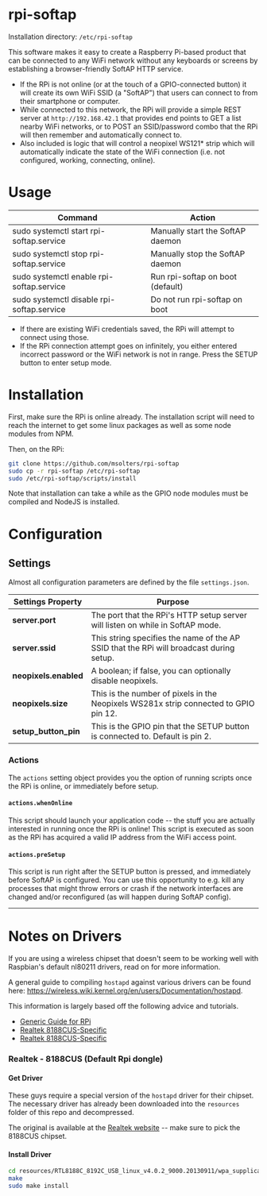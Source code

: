 # rpi-softap
Installation directory: `/etc/rpi-softap`

This software makes it easy to create a Raspberry Pi-based product that can be connected to any WiFi network without any keyboards or screens by establishing a browser-friendly SoftAP HTTP service.

*  If the RPi is not online (or at the touch of a GPIO-connected button) it will create its own WiFi SSID (a "SoftAP") that users can connect to from their smartphone or computer.
*  While connected to this network, the RPi will provide a simple REST server at `http://192.168.42.1` that provides end points to GET a list nearby WiFi networks, or to POST an SSID/password combo that the RPi will then remember and automatically connect to.
*  Also included is logic that will control a neopixel WS121* strip which will automatically indicate the state of the WiFi connection (i.e. not configured, working, connecting, online).

# Usage
Command | Action
---|---
sudo systemctl start rpi-softap.service | Manually start the SoftAP daemon
sudo systemctl stop rpi-softap.service | Manually stop the SoftAP daemon
sudo systemctl enable rpi-softap.service | Run rpi-softap on boot (default)
sudo systemctl disable rpi-softap.service | Do not run rpi-softap on boot

*  If there are existing WiFi credentials saved, the RPi will attempt to connect using those.
*  If the RPi connection attempt goes on infinitely, you either entered incorrect password or the WiFi network is not in range.  Press the SETUP button to enter setup mode.

# Installation
First, make sure the RPi is online already.  The installation script will need to reach the internet to get some linux packages as well as some node modules from NPM.

Then, on the RPi:

```bash
git clone https://github.com/msolters/rpi-softap
sudo cp -r rpi-softap /etc/rpi-softap
sudo /etc/rpi-softap/scripts/install
```

Note that installation can take a while as the GPIO node modules must be compiled and NodeJS is installed.

# Configuration

## Settings
Almost all configuration parameters are defined by the file `settings.json`.

Settings Property | Purpose
---|---
**server.port** |  The port that the RPi's HTTP setup server will listen on while in SoftAP mode.
**server.ssid** |  This string specifies the name of the AP SSID that the RPi will broadcast during setup.
**neopixels.enabled** |  A boolean; if false, you can optionally disable neopixels.
**neopixels.size** |  This is the number of pixels in the Neopixels WS281x strip connected to GPIO pin 12.
**setup_button_pin** | This is the GPIO pin that the SETUP button is connected to.  Default is pin 2.

### Actions
The `actions` setting object provides you the option of running scripts once the RPi is online, or immediately before setup.

#### `actions.whenOnline`
This script should launch your application code -- the stuff you are actually interested in running once the RPi is online!  This script is executed as soon as the RPi has acquired a valid IP address from the WiFi access point.

#### `actions.preSetup`
This script is run right after the SETUP button is pressed, and immediately before SoftAP is configured.  You can use this opportunity to e.g. kill any processes that might throw errors or crash if the network interfaces are changed and/or reconfigured (as will happen during SoftAP config).

---

# Notes on Drivers
If you are using a wireless chipset that doesn't seem to be working well with Raspbian's default nl80211 drivers, read on for more information.

A general guide to compiling `hostapd` against various drivers can be found here:  https://wireless.wiki.kernel.org/en/users/Documentation/hostapd.

This information is largely based off the following advice and tutorials.

*  [Generic Guide for RPi](http://elinux.org/RPI-Wireless-Hotspot)
*  [Realtek 8188CUS-Specific](https://www.raspberrypi.org/forums/viewtopic.php?t=25921)
*  [Realtek 8188CUS-Specific](http://www.daveconroy.com/turn-your-raspberry-pi-into-a-wifi-hotspot-with-edimax-nano-usb-ew-7811un-rtl8188cus-chipset/)

### Realtek - 8188CUS (Default Rpi dongle)
#### Get Driver
These guys require a special version of the `hostapd` driver for their chipset.  The necessary driver has already been downloaded into the `resources` folder of this repo and decompressed.

The original is available at the [Realtek website](http://www.realtek.com.tw/downloads/downloadsView.aspx?Langid=1&PNid=21&PFid=48&Level=5&Conn=4&DownTypeID=3&GetDown=false&Downloads=true) -- make sure to pick the 8188CUS chipset.

#### Install Driver
```bash
cd resources/RTL8188C_8192C_USB_linux_v4.0.2_9000.20130911/wpa_supplicant_hostapd/wpa_supplicant_hostapd-0.8_rtw_r7475.20130812/hostapd
make
sudo make install
```
